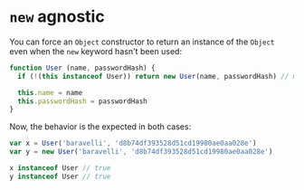 # `new` agnostic

You can force an `Object` constructor to return an instance of the `Object` even when the `new` keyword hasn't been used:

```js
function User (name, passwordHash) {
  if (!(this instanceof User)) return new User(name, passwordHash) // magic line!

  this.name = name
  this.passwordHash = passwordHash
}
```

Now, the behavior is the expected in both cases:

```js
var x = User('baravelli', 'd8b74df393528d51cd19980ae0aa028e')
var y = new User('baravelli', 'd8b74df393528d51cd19980ae0aa028e')

x instanceof User // true
y instanceof User // true
```
